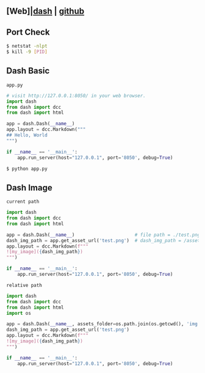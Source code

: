 ## [Web]|[dash](https://dash.plotly.com/) | [github](https://github.com/plotly/dash)

## Port Check
```bash
$ netstat -nlpt
$ kill -9 [PID]
```

## Dash Basic
`app.py`
```python
# visit http://127.0.0.1:8050/ in your web browser.
import dash
from dash import dcc
from dash import html

app = dash.Dash(__name__)
app.layout = dcc.Markdown("""
## Hello, World
""")

if __name__ == '__main__':
    app.run_server(host="127.0.0.1", port='8050', debug=True)
```
```bash
$ python app.py
```

## Dash Image
`current path`
```python
import dash
from dash import dcc
from dash import html

app = dash.Dash(__name__)                      # file path = ./test.png
dash_img_path = app.get_asset_url('test.png')  # dash_img_path = /assets/test.png
app.layout = dcc.Markdown(f"""
![my_image]({dash_img_path})
""")

if __name__ == '__main__':
    app.run_server(host="127.0.0.1", port='8050', debug=True)
```
`relative path`
```python
import dash
from dash import dcc
from dash import html
import os

app = dash.Dash(__name__, assets_folder=os.path.join(os.getcwd(), 'img')) # file path = ./img/test.png 
dash_img_path = app.get_asset_url('test.png')                             # dash_img_path = /assets/test.png
app.layout = dcc.Markdown(f"""
![my_image]({dash_img_path})
""")

if __name__ == '__main__':
    app.run_server(host="127.0.0.1", port='8050', debug=True)
```
